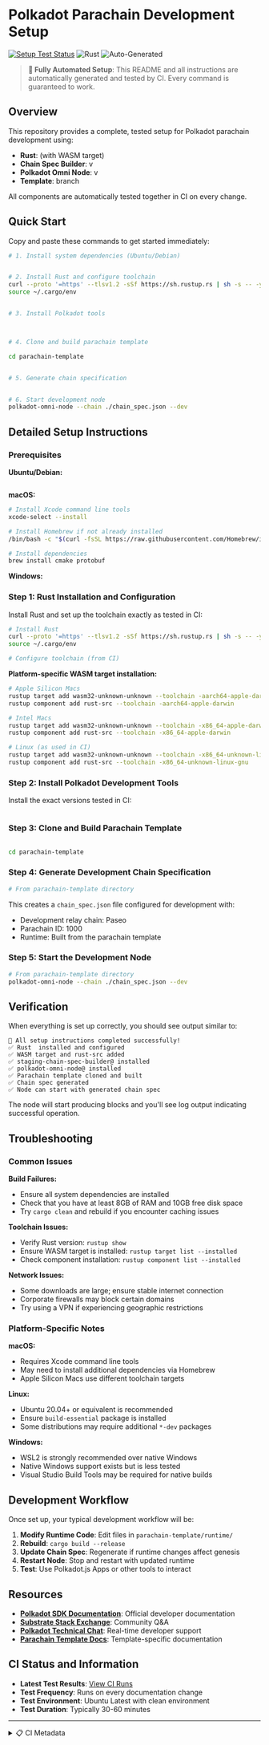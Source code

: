 # Polkadot Parachain Development Setup

[![Setup Test Status](https://github.com/brunopgalvao/set-up-a-template/actions/workflows/test-polkadot-setup-simple.yml/badge.svg)](https://github.com/brunopgalvao/set-up-a-template/actions/workflows/test-polkadot-setup-simple.yml)
![Rust ](https://img.shields.io/badge/Rust--orange.svg)
![Auto-Generated](https://img.shields.io/badge/README-Auto%20Generated-brightgreen.svg)

> **🤖 Fully Automated Setup**: This README and all instructions are automatically generated and tested by CI. Every command is guaranteed to work.

## Overview

This repository provides a complete, tested setup for Polkadot parachain development using:

- **Rust**:  (with WASM target)
- **Chain Spec Builder**: v  
- **Polkadot Omni Node**: v
- **Template**:  branch

All components are automatically tested together in CI on every change.

## Quick Start

Copy and paste these commands to get started immediately:

```bash
# 1. Install system dependencies (Ubuntu/Debian)


# 2. Install Rust and configure toolchain
curl --proto '=https' --tlsv1.2 -sSf https://sh.rustup.rs | sh -s -- -y
source ~/.cargo/env


# 3. Install Polkadot tools



# 4. Clone and build parachain template  

cd parachain-template


# 5. Generate chain specification


# 6. Start development node
polkadot-omni-node --chain ./chain_spec.json --dev
```

## Detailed Setup Instructions

### Prerequisites

**Ubuntu/Debian:**
```bash

```

**macOS:**
```bash
# Install Xcode command line tools
xcode-select --install

# Install Homebrew if not already installed
/bin/bash -c "$(curl -fsSL https://raw.githubusercontent.com/Homebrew/install/HEAD/install.sh)"

# Install dependencies
brew install cmake protobuf
```

**Windows:**


### Step 1: Rust Installation and Configuration

Install Rust and set up the toolchain exactly as tested in CI:

```bash
# Install Rust
curl --proto '=https' --tlsv1.2 -sSf https://sh.rustup.rs | sh -s -- -y
source ~/.cargo/env

# Configure toolchain (from CI)

```

**Platform-specific WASM target installation:**
```bash
# Apple Silicon Macs
rustup target add wasm32-unknown-unknown --toolchain -aarch64-apple-darwin
rustup component add rust-src --toolchain -aarch64-apple-darwin

# Intel Macs
rustup target add wasm32-unknown-unknown --toolchain -x86_64-apple-darwin
rustup component add rust-src --toolchain -x86_64-apple-darwin

# Linux (as used in CI)
rustup target add wasm32-unknown-unknown --toolchain -x86_64-unknown-linux-gnu
rustup component add rust-src --toolchain -x86_64-unknown-linux-gnu
```

### Step 2: Install Polkadot Development Tools

Install the exact versions tested in CI:

```bash


```

### Step 3: Clone and Build Parachain Template

```bash

cd parachain-template

```

### Step 4: Generate Development Chain Specification

```bash
# From parachain-template directory

```

This creates a `chain_spec.json` file configured for development with:
- Development relay chain: Paseo
- Parachain ID: 1000
- Runtime: Built from the parachain template

### Step 5: Start the Development Node

```bash
# From parachain-template directory
polkadot-omni-node --chain ./chain_spec.json --dev
```

## Verification

When everything is set up correctly, you should see output similar to:

```
🎉 All setup instructions completed successfully!
✅ Rust  installed and configured
✅ WASM target and rust-src added
✅ staging-chain-spec-builder@ installed
✅ polkadot-omni-node@ installed
✅ Parachain template cloned and built
✅ Chain spec generated
✅ Node can start with generated chain spec
```

The node will start producing blocks and you'll see log output indicating successful operation.

## Troubleshooting

### Common Issues

**Build Failures:**
- Ensure all system dependencies are installed
- Check that you have at least 8GB of RAM and 10GB free disk space
- Try `cargo clean` and rebuild if you encounter caching issues

**Toolchain Issues:**
- Verify Rust version: `rustup show`
- Ensure WASM target is installed: `rustup target list --installed`
- Check component installation: `rustup component list --installed`

**Network Issues:**
- Some downloads are large; ensure stable internet connection
- Corporate firewalls may block certain domains
- Try using a VPN if experiencing geographic restrictions

### Platform-Specific Notes

**macOS:**
- Requires Xcode command line tools
- May need to install additional dependencies via Homebrew
- Apple Silicon Macs use different toolchain targets

**Linux:**
- Ubuntu 20.04+ or equivalent is recommended
- Ensure `build-essential` package is installed
- Some distributions may require additional `*-dev` packages

**Windows:**
- WSL2 is strongly recommended over native Windows
- Native Windows support exists but is less tested
- Visual Studio Build Tools may be required for native builds

## Development Workflow

Once set up, your typical development workflow will be:

1. **Modify Runtime Code**: Edit files in `parachain-template/runtime/`
2. **Rebuild**: `cargo build --release`
3. **Update Chain Spec**: Regenerate if runtime changes affect genesis
4. **Restart Node**: Stop and restart with updated runtime
5. **Test**: Use Polkadot.js Apps or other tools to interact

## Resources

- **[Polkadot SDK Documentation](https://docs.substrate.io/)**: Official developer documentation
- **[Substrate Stack Exchange](https://substrate.stackexchange.com/)**: Community Q&A
- **[Polkadot Technical Chat](https://matrix.to/#/#polkadot-technical:matrix.org)**: Real-time developer support
- **[Parachain Template Docs](https://github.com/paritytech/polkadot-sdk-parachain-template)**: Template-specific documentation

## CI Status and Information

- **Latest Test Results**: [View CI Runs](https://github.com/brunopgalvao/set-up-a-template/actions/workflows/test-polkadot-setup-simple.yml)
- **Test Frequency**: Runs on every documentation change
- **Test Environment**: Ubuntu Latest with clean environment
- **Test Duration**: Typically 30-60 minutes

---

<details>
<summary>📋 CI Metadata</summary>

- **Generated**: 2025-08-12 20:58:18 UTC
- **From Commit**: db6818f
- **Workflow**: `Polkadot Setup Test`
- **Repository**: `brunopgalvao/set-up-a-template`
- **Auto-Generated**: This entire README is generated from CI workflow

</details>
